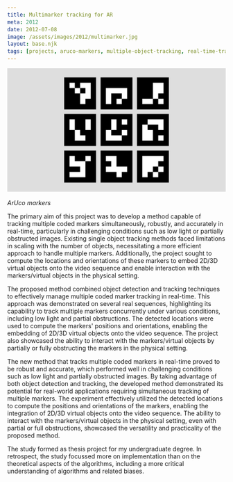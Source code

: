 ```yaml
---
title: Multimarker tracking for AR
meta: 2012
date: 2012-07-08
image: /assets/images/2012/multimarker.jpg
layout: base.njk
tags: [projects, aruco-markers, multiple-object-tracking, real-time-tracking, low-light-conditions, object-detection, 3d-virtual-embedding, marker-orientation, interactive-markers, computer-vision, augmented-reality, partial-occlusions, coded-markers, video-sequences, marker-interaction, robust-tracking, real-world-applications, tracking-algorithms, marker-detection, virtual-objects, real-time-processing, undergraduate-thesis, spatial-computing, physical-digital-interaction, implementation-focus, marker-based-ar]
--- 
```


<img src="/assets/images/2012/multimarker.jpg"/>

_ArUco markers_
 
The primary aim of this project was to develop a method capable of tracking multiple coded markers simultaneously, robustly, and accurately in real-time, particularly in challenging conditions such as low light or partially obstructed images. Existing single object tracking methods faced limitations in scaling with the number of objects, necessitating a more efficient approach to handle multiple markers. Additionally, the project sought to compute the locations and orientations of these markers to embed 2D/3D virtual objects onto the video sequence and enable interaction with the markers/virtual objects in the physical setting.

The proposed method combined object detection and tracking techniques to effectively manage multiple coded marker tracking in real-time. This approach was demonstrated on several real sequences, highlighting its capability to track multiple markers concurrently under various conditions, including low light and partial obstructions. The detected locations were used to compute the markers' positions and orientations, enabling the embedding of 2D/3D virtual objects onto the video sequence. The project also showcased the ability to interact with the markers/virtual objects by partially or fully obstructing the markers in the physical setting.

The new method that tracks multiple coded markers in real-time proved to be robust and accurate, which performed well in challenging conditions such as low light and partially obstructed images. By taking advantage of both object detection and tracking, the developed method demonstrated its potential for real-world applications requiring simultaneous tracking of multiple markers. The experiment effectively utilized the detected locations to compute the positions and orientations of the markers, enabling the integration of 2D/3D virtual objects onto the video sequence. The ability to interact with the markers/virtual objects in the physical setting, even with partial or full obstructions, showcased the versatility and practicality of the proposed method.

The study formed as thesis project for my undergraduate degree. In retrospect, the study focussed more on implementation than on the theoretical aspects of the algorithms, including a more critical understanding of algorithms and related biases.